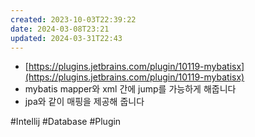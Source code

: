 ```yaml
---
created: 2023-10-03T22:39:22
date: 2024-03-08T23:21
updated: 2024-03-31T22:43
---
```

- [https://plugins.jetbrains.com/plugin/10119-mybatisx](https://plugins.jetbrains.com/plugin/10119-mybatisx)
- mybatis mapper와 xml 간에 jump를 가능하게 해줍니다
- jpa와 같이 매핑을 제공해 줍니다

#Intellij
#Database
#Plugin